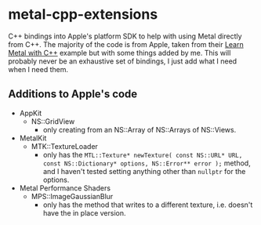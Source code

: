 # metal-cpp-extensions

C++ bindings into Apple's platform SDK to help with using Metal directly from C++. The majority of the code is from Apple, taken from their [Learn Metal with C++](https://developer.apple.com/metal/LearnMetalCPP.zip) example but with some things added by me. This will probably never be an exhaustive set of bindings, I just add what I need when I need them.

## Additions to Apple's code

* AppKit
    * NS::GridView
        * only creating from an NS::Array of NS::Arrays of NS::Views.
* MetalKit
    * MTK::TextureLoader
        * only has the `MTL::Texture* newTexture( const NS::URL* URL, const NS::Dictionary* options, NS::Error** error );` method, and I haven't tested setting anything other than `nullptr` for the options.
* Metal Performance Shaders
    * MPS::ImageGaussianBlur
        * only has the method that writes to a different texture, i.e. doesn't have the in place version.
